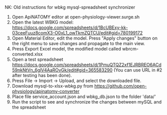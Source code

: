 NK: Old instructions for wbkg mysql-spreadsheet synchronizer 

1. Open ApiNATOMY editor at open-physiology-viewer.surge.sh
2. Open the latest WBKG model:
https://docs.google.com/spreadsheets/d/1BcUBExy-kk-03ceeFuuz8comX3-O0xL1_owTkmZQTCU/edit#gid=780199172
3. Open Material Editor, edit the model. Press "Apply changes" button on the right menu 
   to save changes and propagate to the main view. 
4. Press Export Excel model, the modified model called wbrcm-converted.xlsx
5. Open a test spreadsheet https://docs.google.com/spreadsheets/d/1PmuQTQZ2xf1EJRBREO6ACd59nkNtVn_6glV4AaROvGk/edit#gid=365583290
   (You can use URL in #2 after testing has been done).
6. Press File -> Import -> Upload, and select the downloaded file.
7. Download mysql-to-xlsx-wbkg.py from https://github.com/open-physiology/apinatomy-converter
8. Place file service_account.json and wbkg_db.json to the folder 'data/'
9. Run the script to see and synchronize the changes between mySQL and the spreadsheet     